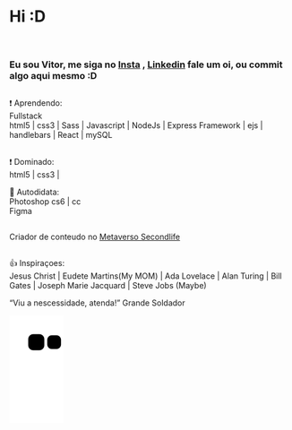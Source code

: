 <h1>Hi :D </h1><br>
<h3>Eu sou <strong>Vitor</strong>, me siga no <a href="https://www.instagram.com/vitorschapieski/">Insta</a> , <a href="https://www.linkedin.com/in/vitor-schapieski-bbb6951b7/">Linkedin</a> fale um oi, ou commit algo aqui mesmo :D </h3>

##
:exclamation: Aprendendo:<br>
Fullstack<br>
html5 | css3 | Sass | Javascript | NodeJs | Express Framework | ejs | handlebars | React | mySQL
##
:exclamation: Dominado:<br>
html5 | css3 |

:muscle: Autodidata: <br>
Photoshop cs6 | cc <br>
Figma

##
Criador de conteudo no <a href="https://secondlife.com/">Metaverso Secondlife<a>
##
 
:+1: Inspiraçoes: <br>
Jesus Christ | Eudete Martins(My MOM) | Ada Lovelace | Alan Turing | Bill Gates | Joseph Marie Jacquard | Steve Jobs (Maybe)


“Viu a nescessidade, atenda!” Grande Soldador



 
![Snake animation](https://github.com/vitorschapieski/vitorschapieski/blob/output/github-contribution-grid-snake.svg)





